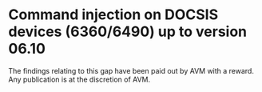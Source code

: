 # Command injection on DOCSIS devices (6360/6490) up to version 06.10

The findings relating to this gap have been paid out by AVM with a reward. Any publication is at the discretion of AVM.
